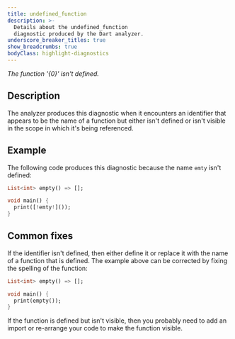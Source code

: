 ```yaml
---
title: undefined_function
description: >-
  Details about the undefined_function
  diagnostic produced by the Dart analyzer.
underscore_breaker_titles: true
show_breadcrumbs: true
bodyClass: highlight-diagnostics
---
```


_The function '{0}' isn't defined._

## Description

The analyzer produces this diagnostic when it encounters an identifier that
appears to be the name of a function but either isn't defined or isn't
visible in the scope in which it's being referenced.

## Example

The following code produces this diagnostic because the name `emty` isn't
defined:

```dart
List<int> empty() => [];

void main() {
  print([!emty!]());
}
```

## Common fixes

If the identifier isn't defined, then either define it or replace it with
the name of a function that is defined. The example above can be corrected
by fixing the spelling of the function:

```dart
List<int> empty() => [];

void main() {
  print(empty());
}
```

If the function is defined but isn't visible, then you probably need to add
an import or re-arrange your code to make the function visible.
